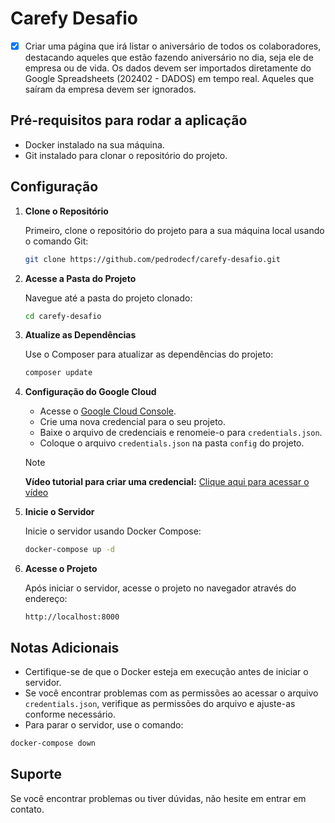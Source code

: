 # Carefy Desafio

- [x] Criar uma página que irá listar o aniversário de todos os colaboradores, destacando aqueles que estão fazendo aniversário no dia, seja ele de empresa ou de vida. Os dados devem ser importados diretamente do Google Spreadsheets (202402 - DADOS) em tempo real. Aqueles que saíram da empresa devem ser ignorados.

## Pré-requisitos para rodar a aplicação

- Docker instalado na sua máquina.
- Git instalado para clonar o repositório do projeto.

## Configuração

1. **Clone o Repositório**

   Primeiro, clone o repositório do projeto para a sua máquina local usando o comando Git:

   ```bash
   git clone https://github.com/pedrodecf/carefy-desafio.git
   ```

2. **Acesse a Pasta do Projeto**

   Navegue até a pasta do projeto clonado:

   ```bash
   cd carefy-desafio
   ```

3. **Atualize as Dependências**

   Use o Composer para atualizar as dependências do projeto:

   ```bash
   composer update
   ```

4. **Configuração do Google Cloud**

   - Acesse o [Google Cloud Console](https://console.cloud.google.com/).
   - Crie uma nova credencial para o seu projeto.
   - Baixe o arquivo de credenciais e renomeie-o para `credentials.json`.
   - Coloque o arquivo `credentials.json` na pasta `config` do projeto.
   
   > [!NOTE]
   > **Vídeo tutorial para criar uma credencial:** [Clique aqui para acessar o vídeo](https://youtu.be/KjlUVl4phAo)

5. **Inicie o Servidor**

   Inicie o servidor usando Docker Compose:

   ```bash
   docker-compose up -d
   ```

6. **Acesse o Projeto**

   Após iniciar o servidor, acesse o projeto no navegador através do endereço:

   ```
   http://localhost:8000
   ```

## Notas Adicionais

- Certifique-se de que o Docker esteja em execução antes de iniciar o servidor.
- Se você encontrar problemas com as permissões ao acessar o arquivo `credentials.json`, verifique as permissões do arquivo e ajuste-as conforme necessário.
- Para parar o servidor, use o comando:

 ```bash
 docker-compose down
 ```

## Suporte

Se você encontrar problemas ou tiver dúvidas, não hesite em entrar em contato.